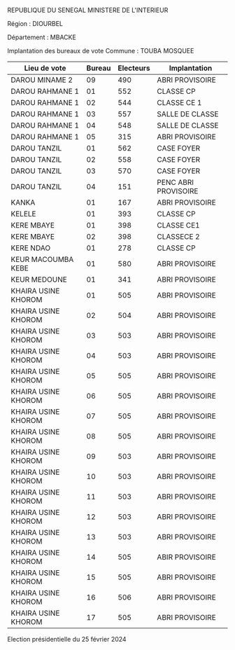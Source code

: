 REPUBLIQUE DU SENEGAL MINISTERE DE L'INTERIEUR

Région : DIOURBEL

Département : MBACKE

Implantation des bureaux de vote Commune : TOUBA MOSQUEE

| Lieu de vote | Bureau | Electeurs | Implantation |
| - | - | - | - |
| DAROU MINAME 2 | 09 | 490 | ABRI PROVISOIRE |
| DAROU RAHMANE 1 | 01 | 552 | CLASSE CP |
| DAROU RAHMANE 1 | 02 | 544 | CLASSE CE 1 |
| DAROU RAHMANE 1 | 03 | 557 | SALLE DE CLASSE |
| DAROU RAHMANE 1 | 04 | 548 | SALLE DE CLASSE |
| DAROU RAHMANE 1 | 05 | 315 | ABRI PROVISOIRE |
| DAROU TANZIL | 01 | 562 | CASE FOYER |
| DAROU TANZIL | 02 | 558 | CASE FOYER |
| DAROU TANZIL | 03 | 570 | CASE FOYER |
| DAROU TANZIL | 04 | 151 | PENC ABRI PROVISOIRE |
| KANKA | 01 | 167 | ABRI PROVISOIRE |
| KELELE | 01 | 393 | CLASSE CP |
| KERE MBAYE | 01 | 398 | CLASSE CE1 |
| KERE MBAYE | 02 | 398 | CLASSECE 2 |
| KERE NDAO | 01 | 278 | CLASSE CP |
| KEUR MACOUMBA KEBE | 01 | 580 | ABRI PROVISOIRE |
| KEUR MEDOUNE | 01 | 341 | ABRI PROVISOIRE |
| KHAIRA USINE KHOROM | 01 | 505 | ABRI PROVISOIRE |
| KHAIRA USINE KHOROM | 02 | 504 | ABRI PROVISOIRE |
| KHAIRA USINE KHOROM | 03 | 503 | ABRI PROVISOIRE |
| KHAIRA USINE KHOROM | 04 | 503 | ABRI PROVISOIRE |
| KHAIRA USINE KHOROM | 05 | 505 | ABRI PROVISOIRE |
| KHAIRA USINE KHOROM | 06 | 505 | ABRI PROVISOIRE |
| KHAIRA USINE KHOROM | 07 | 505 | ABRI PROVISOIRE |
| KHAIRA USINE KHOROM | 08 | 505 | ABRI PROVISOIRE |
| KHAIRA USINE KHOROM | 09 | 503 | ABRI PROVISOIRE |
| KHAIRA USINE KHOROM | 10 | 503 | ABRI PROVISOIRE |
| KHAIRA USINE KHOROM | 11 | 503 | ABRI PROVISOIRE |
| KHAIRA USINE KHOROM | 12 | 503 | ABRI PROVISOIRE |
| KHAIRA USINE KHOROM | 13 | 503 | ABRI PROVISOIRE |
| KHAIRA USINE KHOROM | 14 | 505 | ABIR PROVISOIRE |
| KHAIRA USINE KHOROM | 15 | 505 | ABRI PROVISOIRE |
| KHAIRA USINE KHOROM | 16 | 506 | ABRI PROVISOIRE |
| KHAIRA USINE KHOROM | 17 | 505 | ABRI PROVISOIRE |

<!-- PageNumber="25/34" -->

Election présidentielle du 25 février 2024
